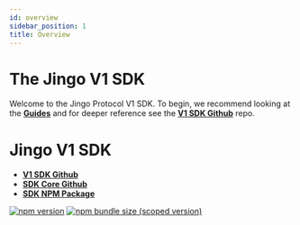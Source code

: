 ```yaml
---
id: overview
sidebar_position: 1
title: Overview
---
```


# The Jingo V1 SDK

Welcome to the Jingo Protocol V1 SDK. To begin, we recommend looking at the [**Guides**](./guides/01-quick-start.md) and for deeper reference see the [**V1 SDK Github**](https://github.com/Jingo-Finance/v1-sdk) repo.


# Jingo V1 SDK

- [**V1 SDK Github**](https://github.com/Jingo-Finance/v1-sdk)
- [**SDK Core Github**](https://github.com/Jingo-Finance/sdk-core)
- [**SDK NPM Package**](https://www.npmjs.com/package/@pollum-io/v1-sdk)

[![npm version](https://img.shields.io/npm/v/@jingofi/v1-sdk/latest.svg)](https://www.npmjs.com/package/@pollum-io/v1-sdk/v/latest)
[![npm bundle size (scoped version)](https://img.shields.io/bundlephobia/minzip/@jingofi/v1-sdk/latest.svg)](https://bundlephobia.com/result?p=@pollum-io/v1-sdk@latest)